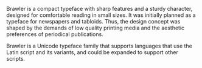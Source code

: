 Brawler is a compact typeface with sharp features and a sturdy character, designed for comfortable reading in small sizes. It was initially planned as a typeface for newspapers and tabloids. Thus, the design concept was shaped by the demands of low quality printing media and the aesthetic preferences of periodical publications.

Brawler is a Unicode typeface family that supports 
languages that use the Latin script and its variants, and 
could be expanded to support other scripts.